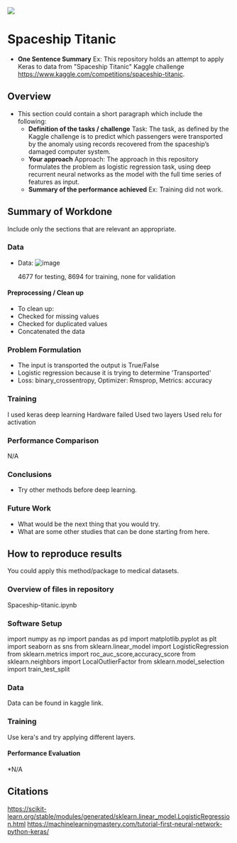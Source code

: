 ![](UTA-DataScience-Logo.png)

# Spaceship Titanic

* **One Sentence Summary** Ex: This repository holds an attempt to apply Keras to data from
"Spaceship Titanic" Kaggle challenge https://www.kaggle.com/competitions/spaceship-titanic. 

## Overview

* This section could contain a short paragraph which include the following:
  * **Definition of the tasks / challenge**  Task: The task, as defined by the Kaggle challenge is to predict which passengers were transported by the anomaly using records recovered from the spaceship’s damaged computer system.
  * **Your approach** Approach: The approach in this repository formulates the problem as logistic regression task, using deep recurrent neural networks as the model with the full time series of features as input. 
  * **Summary of the performance achieved** Ex: Training did not work. 

## Summary of Workdone

Include only the sections that are relevant an appropriate.

### Data

* Data:
![image](https://user-images.githubusercontent.com/98443119/207671719-e1d2a7b5-419f-4bdf-9212-72922485266f.png)


  4677 for testing, 8694 for training, none for validation

#### Preprocessing / Clean up

* To clean up:
* Checked for missing values
* Checked for duplicated values
* Concatenated the data

### Problem Formulation

  * The input is transported the output is True/False
  * Logistic regression because it is trying to determine 'Transported'
  * Loss: binary_crossentropy, Optimizer: Rmsprop, Metrics: accuracy

### Training
I used keras deep learning
Hardware failed
Used two layers
Used relu for activation
### Performance Comparison

N/A

### Conclusions

* Try other methods before deep learning.

### Future Work

* What would be the next thing that you would try.
* What are some other studies that can be done starting from here.

## How to reproduce results

You could apply this method/package to medical datasets. 

### Overview of files in repository

Spaceship-titanic.ipynb

### Software Setup

import numpy as np 
import pandas as pd 
import matplotlib.pyplot as plt
import seaborn as sns
from sklearn.linear_model import LogisticRegression
from sklearn.metrics import roc_auc_score,accuracy_score
from sklearn.neighbors import LocalOutlierFactor
from sklearn.model_selection import train_test_split

### Data

Data can be found in kaggle link. 

### Training

Use kera's and try applying different layers. 

#### Performance Evaluation

*N/A


## Citations
https://scikit-learn.org/stable/modules/generated/sklearn.linear_model.LogisticRegression.html
https://machinelearningmastery.com/tutorial-first-neural-network-python-keras/







